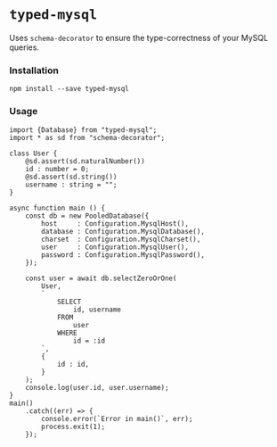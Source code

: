 # `typed-mysql`

Uses `schema-decorator` to ensure the type-correctness of your MySQL queries.

### Installation

`npm install --save typed-mysql`

### Usage

```
import {Database} from "typed-mysql";
import * as sd from "schema-decorator";

class User {
    @sd.assert(sd.naturalNumber())
    id : number = 0;
    @sd.assert(sd.string())
    username : string = "";
}

async function main () {
    const db = new PooledDatabase({
        host     : Configuration.MysqlHost(),
        database : Configuration.MysqlDatabase(),
        charset  : Configuration.MysqlCharset(),
        user     : Configuration.MysqlUser(),
        password : Configuration.MysqlPassword(),
    });

    const user = await db.selectZeroOrOne(
        User,
        `
            SELECT
                id, username
            FROM
                user
            WHERE
                id = :id
        `,
        {
            id : id,
        }
    );
    console.log(user.id, user.username);
}
main()
    .catch((err) => {
        console.error(`Error in main()`, err);
        process.exit(1);
    });
```
